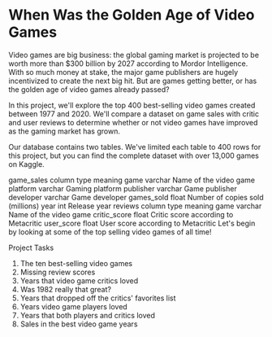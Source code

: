 # When Was the Golden Age of Video Games

Video games are big business: the global gaming market is projected to be worth more than $300 billion by 2027 according to Mordor Intelligence. With so much money at stake, the major game publishers are hugely incentivized to create the next big hit. But are games getting better, or has the golden age of video games already passed?

In this project, we'll explore the top 400 best-selling video games created between 1977 and 2020. We'll compare a dataset on game sales with critic and user reviews to determine whether or not video games have improved as the gaming market has grown.

Our database contains two tables. We've limited each table to 400 rows for this project, but you can find the complete dataset with over 13,000 games on Kaggle.

game_sales
column	type	meaning
game	varchar	Name of the video game
platform	varchar	Gaming platform
publisher	varchar	Game publisher
developer	varchar	Game developer
games_sold	float	Number of copies sold (millions)
year	int	Release year
reviews
column	type	meaning
game	varchar	Name of the video game
critic_score	float	Critic score according to Metacritic
user_score	float	User score according to Metacritic
Let's begin by looking at some of the top selling video games of all time!

Project Tasks
1. The ten best-selling video games
2. Missing review scores
3. Years that video game critics loved
4. Was 1982 really that great?
5. Years that dropped off the critics' favorites list
6. Years video game players loved
7. Years that both players and critics loved
8. Sales in the best video game years
